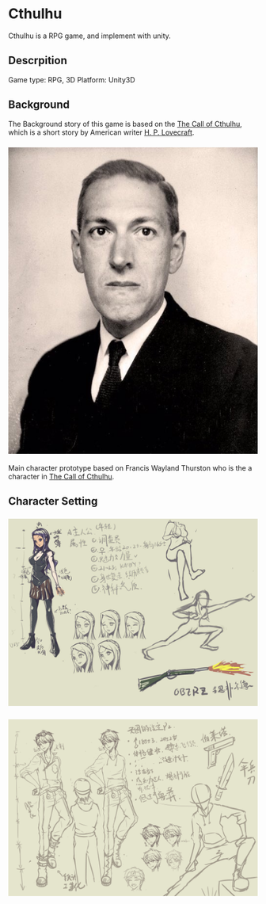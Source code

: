# Cthulhu
Cthulhu is a RPG game, and implement with unity.

## Descrpition
Game type: RPG, 3D
Platform: Unity3D

## Background
The Background story of this game is based on the [The Call of Cthulhu](https://en.wikipedia.org/wiki/The_Call_of_Cthulhu), which is a short story by American writer [H. P. Lovecraft](https://en.wikipedia.org/wiki/H._P._Lovecraft).
### ![H. P. Lovecraft](store/H._P._Lovecraft,_June_1934.jpg)

Main character prototype based on Francis Wayland Thurston who is the a character in [The Call of Cthulhu](https://en.wikipedia.org/wiki/The_Call_of_Cthulhu).


## Character Setting
### ![Main Character 1](store/Pj01.jpg)
### ![Main Character 2](store/Pj02.jpg)
